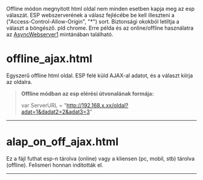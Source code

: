 Offline módon megnyitott html oldal nem minden esetben kapja meg az esp válaszát. ESP webszerverének a válasz fejlécébe be kell illeszteni a ("Access-Control-Allow-Origin", "*") sort. Biztonsági okokból letiltja a választ a böngésző. pld  chrome.   Erre példa és az online/offline használatra az [AsyncWebserver1](https://github.com/SanyiSay/ESP8266/tree/master/AsyncWebserver) mintánában található.

# offline_ajax.html
Egyszerű offline html oldal.  ESP felé küld AJAX-al adatot, és a választ kiírja az oldalra.
>**Offline módban az esp elérési útvonalának formája:**
>
>var ServerURL = "http://192.168.x.xx/oldal?adat=1&dadat2=2&adat3=3"

----------

# alap_on_off_ajax.html
Ez a fájl futhat esp-n tárolva (online) vagy a kliensen (pc, mobil, stb) tárolva (offline). Felismeri  honnan indították el. 

----------
